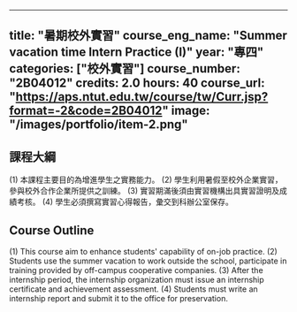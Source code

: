 
---
title: "暑期校外實習"
course_eng_name: "Summer vacation time Intern Practice (I)"
year: "專四"
categories: ["校外實習"]
course_number: "2B04012"
credits: 2.0
hours: 40
course_url: "https://aps.ntut.edu.tw/course/tw/Curr.jsp?format=-2&code=2B04012"
image: "/images/portfolio/item-2.png"
---

## 課程大綱

(1)	本課程主要目的為增進學生之實務能力。
(2)	學生利用暑假至校外企業實習，參與校外合作企業所提供之訓練。
(3)	實習期滿後須由實習機構出具實習證明及成績考核。
(4) 學生必須撰寫實習心得報告，彙交到科辦公室保存。

## Course Outline

(1)	This course aim to enhance students' capability of on-job practice. 
(2)	Students use the summer vacation to work outside the school, participate in training provided by off-campus cooperative companies.
(3)	After the internship period, the internship organization must issue an internship certificate and achievement assessment.
(4) Students must write an internship report and submit it to the office for preservation.
